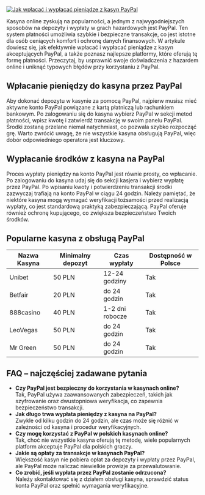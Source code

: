 [![Jak wpłacać i wypłacać pieniądze z kasyn PayPal](https://123-caf.pages.dev/gitsignup.png)](https://vrmoo.ru/Bt82HjjY)

<p>Kasyna online zyskują na popularności, a jednym z najwygodniejszych sposobów na depozyty i wypłaty w grach hazardowych jest PayPal. Ten system płatności umożliwia szybkie i bezpieczne transakcje, co jest istotne dla osób ceniących komfort i ochronę danych finansowych. W artykule dowiesz się, jak efektywnie wpłacać i wypłacać pieniądze z kasyn akceptujących PayPal, a także poznasz najlepsze platformy, które oferują tę formę płatności. Przeczytaj, by usprawnić swoje doświadczenia z hazardem online i uniknąć typowych błędów przy korzystaniu z PayPal.</p>  <h2>Wpłacanie pieniędzy do kasyna przez PayPal</h2> <p>Aby dokonać depozytu w kasynie za pomocą PayPal, najpierw musisz mieć aktywne konto PayPal powiązane z kartą płatniczą lub rachunkiem bankowym. Po zalogowaniu się do kasyna wybierz PayPal w sekcji metod płatności, wpisz kwotę i zatwierdź transakcję w swoim panelu PayPal. Środki zostaną przelane niemal natychmiast, co pozwala szybko rozpocząć grę. Warto zwrócić uwagę, że nie wszystkie kasyna obsługują PayPal, więc dobór odpowiedniego operatora jest kluczowy.</p>  <h2>Wypłacanie środków z kasyna na PayPal</h2> <p>Proces wypłaty pieniędzy na konto PayPal jest równie prosty, co wpłacanie. Po zalogowaniu do kasyna udaj się do sekcji kasjera i wybierz wypłatę przez PayPal. Po wpisaniu kwoty i potwierdzeniu transakcji środki zazwyczaj trafiają na konto PayPal w ciągu 24 godzin. Należy pamiętać, że niektóre kasyna mogą wymagać weryfikacji tożsamości przed realizacją wypłaty, co jest standardową praktyką zabezpieczającą. PayPal oferuje również ochronę kupującego, co zwiększa bezpieczeństwo Twoich środków.</p>  <h2>Popularne kasyna z obsługą PayPal</h2> <table>   <thead>     <tr>       <th>Nazwa Kasyna</th>       <th>Minimalny depozyt</th>       <th>Czas wypłaty</th>       <th>Dostępność w Polsce</th>     </tr>   </thead>   <tbody>     <tr>       <td>Unibet</td>       <td>50 PLN</td>       <td>12-24 godziny</td>       <td>Tak</td>     </tr>     <tr>       <td>Betfair</td>       <td>20 PLN</td>       <td>do 24 godzin</td>       <td>Tak</td>     </tr>     <tr>       <td>888casino</td>       <td>40 PLN</td>       <td>1-2 dni robocze</td>       <td>Tak</td>     </tr>     <tr>       <td>LeoVegas</td>       <td>50 PLN</td>       <td>do 24 godzin</td>       <td>Tak</td>     </tr>     <tr>       <td>Mr Green</td>       <td>50 PLN</td>       <td>do 24 godzin</td>       <td>Tak</td>     </tr>   </tbody> </table>  <h2>FAQ – najczęściej zadawane pytania</h2> <ul>   <li><strong>Czy PayPal jest bezpieczny do korzystania w kasynach online?</strong><br>Tak, PayPal używa zaawansowanych zabezpieczeń, takich jak szyfrowanie oraz dwustopniowa weryfikacja, co zapewnia bezpieczeństwo transakcji.</li>   <li><strong>Jak długo trwa wypłata pieniędzy z kasyna na PayPal?</strong><br>Zwykle od kilku godzin do 24 godzin, ale czas może się różnić w zależności od kasyna i procedur weryfikacyjnych.</li>   <li><strong>Czy mogę korzystać z PayPal w polskich kasynach online?</strong><br>Tak, choć nie wszystkie kasyna oferują tę metodę, wiele popularnych platform akceptuje PayPal dla polskich graczy.</li>   <li><strong>Jakie są opłaty za transakcje w kasynach PayPal?</strong><br>Większość kasyn nie pobiera opłat za depozyty i wypłaty przez PayPal, ale PayPal może naliczać niewielkie prowizje za przewalutowanie.</li>   <li><strong>Co zrobić, jeśli wypłata przez PayPal zostanie odrzucona?</strong><br>Należy skontaktować się z działem obsługi kasyna, sprawdzić status konta PayPal oraz spełnić wymagania weryfikacyjne.</li> </ul>
